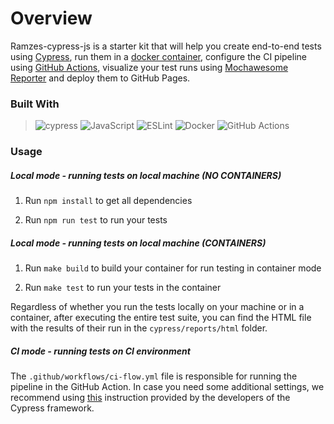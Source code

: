 # Overview
  Ramzes-cypress-js is a starter kit that will help you create end-to-end tests using [Cypress](https://www.cypress.io/), run them in a [docker container](https://github.com/cypress-io/cypress-docker-images), configure the CI pipeline using [GitHub Actions](https://blog.testproject.io/2021/02/01/using-github-actions-to-run-automated-tests/), visualize your test runs using [Mochawesome Reporter](https://www.npmjs.com/package/cypress-mochawesome-reporter) and deploy them to GitHub Pages.

### Built With

>  ![cypress](https://img.shields.io/badge/-cypress-%23E5E5E5?style=for-the-badge&logo=cypress&logoColor=058a5e)
>  ![JavaScript](https://img.shields.io/badge/javascript-%23323330.svg?style=for-the-badge&logo=javascript&logoColor=%23F7DF1E)
>  ![ESLint](https://img.shields.io/badge/ESLint-4B3263?style=for-the-badge&logo=eslint&logoColor=white)
>  ![Docker](https://img.shields.io/badge/docker-%230db7ed.svg?style=for-the-badge&logo=docker&logoColor=white)
>  ![GitHub Actions](https://img.shields.io/badge/github%20actions-%232671E5.svg?style=for-the-badge&logo=githubactions&logoColor=white)


### Usage

##### Local mode - running tests on local machine (NO CONTAINERS)
 
1) Run ```npm install``` to get all dependencies

2) Run ```npm run test``` to run your tests

##### Local mode - running tests on local machine (CONTAINERS)

1) Run ```make build``` to build your container for run testing in container mode
  
2) Run ```make test``` to run your tests in the container

Regardless of whether you run the tests locally on your machine or in a container, after executing the entire test suite, you can find the HTML file with the results of their run in the ```cypress/reports/html``` folder.


##### CI mode - running tests on CI environment 

The ```.github/workflows/ci-flow.yml``` file is responsible for running the pipeline in the GitHub Action. In case you need some additional settings, we recommend using [this](https://github.com/cypress-io/github-action/blob/master/README.md) instruction provided by the developers of the Cypress framework. 

